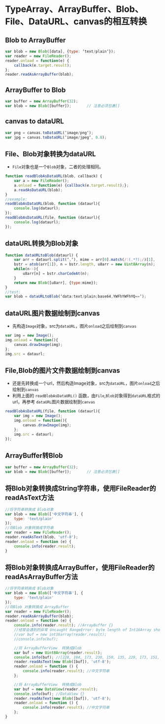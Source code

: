 # TypeArray、ArrayBuffer、Blob、File、DataURL、canvas的相互转换
## Blob to ArrayBuffer
```js
var blob = new Blob([data], {type: ‘text/plain‘});
var reader = new FileReader();
reader.onload = function(e) {
    callback(e.target.result);
}; 
reader.readAsArrayBuffer(blob);
```

## ArrayBuffer to Blob
```js
var buffer = new ArrayBuffer(32);
var blob = new Blob([buffer]);       // 注意必须包裹[]
```


## canvas to dataURL
```js
var png = canvas.toDataURL(‘image/png‘);
var jpg = canvas.toDataURL(‘image/jpeg‘, 0.8);
```


## File、Blob对象转换为dataURL
- `File`对象也是一个`Blob`对象，二者的处理相同。
```js
function readBlobAsDataURL(blob, callback) {
    var a = new FileReader();
    a.onload = function(e) {callback(e.target.result);};
    a.readAsDataURL(blob);
}
//example:
readBlobAsDataURL(blob, function (dataurl){
    console.log(dataurl);
});
readBlobAsDataURL(file, function (dataurl){
    console.log(dataurl);
});
```
## dataURL转换为Blob对象
```js
function dataURLtoBlob(dataurl) {
    var arr = dataurl.split(‘,‘), mime = arr[0].match(/:(.*?);/)[1],
    bstr = atob(arr[1]), n = bstr.length, u8arr = new Uint8Array(n);
    while(n--){
        u8arr[n] = bstr.charCodeAt(n);
    }
    return new Blob([u8arr], {type:mime});
}
//test:
var blob = dataURLtoBlob(‘data:text/plain;base64,YWFhYWFhYQ==‘);
```
## dataURL图片数据绘制到canvas
- 先构造`Image`对象，src为`dataURL`，图片`onload`之后绘制到`canvas`
```js
var img = new Image();
img.onload = function(){
    canvas.drawImage(img);
};
img.src = dataurl;
```

## File,Blob的图片文件数据绘制到canvas
- 还是先转换成一个url，然后构造Image对象，src为`dataURL`，图片`onload`之后绘制到`canvas`
- 利用上面的 `readBlobAsDataURL()` 函数，由`File`,`Blob`对象得到`dataURL`格式的url，再参考 `dataURL`图片数据绘制到`canvas`
```js
readBlobAsDataURL(file, function (dataurl){
    var img = new Image();
    img.onload = function(){
        canvas.drawImage(img);
    };
    img.src = dataurl;
});
```

## ArrayBuffer转Blob
```js
var buffer = new ArrayBuffer(32);
var blob = new Blob([buffer]);       // 注意必须包裹[]
```

## 将Blob对象转换成String字符串，使用FileReader的readAsText方法
```js
//将字符串转换成 Blob对象
var blob = new Blob(['中文字符串'], {
    type: 'text/plain'
});
//将Blob 对象转换成字符串
var reader = new FileReader();
reader.readAsText(blob, 'utf-8');
reader.onload = function (e) {
    console.info(reader.result);
}
```

## 将Blob对象转换成ArrayBuffer，使用FileReader的 readAsArrayBuffer方法
```js
//将字符串转换成 Blob对象
var blob = new Blob(['中文字符串'], {
    type: 'text/plain'
});
//将Blob 对象转换成 ArrayBuffer
var reader = new FileReader();
reader.readAsArrayBuffer(blob);
reader.onload = function (e) {
    console.info(reader.result); //ArrayBuffer {}
    //经常会遇到的异常 Uncaught RangeError: byte length of Int16Array should be a multiple of 2
    //var buf = new int16array(reader.result);
    //console.info(buf);

    //将 ArrayBufferView  转换成Blob
    var buf = new Uint8Array(reader.result);
    console.info(buf); //[228, 184, 173, 230, 150, 135, 229, 173, 151, 231, 172, 166, 228, 184, 178]
    reader.readAsText(new Blob([buf]), 'utf-8');
    reader.onload = function () {
        console.info(reader.result); //中文字符串
    };

    //将 ArrayBufferView  转换成Blob
    var buf = new DataView(reader.result);
    console.info(buf); //DataView {}
    reader.readAsText(new Blob([buf]), 'utf-8');
    reader.onload = function () {
        console.info(reader.result); //中文字符串
    };
}
```